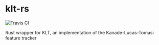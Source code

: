# klt-rs

[![Travis CI](https://travis-ci.org/durka/klt-rs.svg)](https://travis-ci.org/durka/klt-rs)

Rust wrapper for KLT, an implementation of the Kanade-Lucas-Tomasi feature tracker
